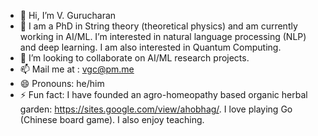 - 👋 Hi, I’m V. Gurucharan
- 👀 I am a PhD in String theory (theoretical physics) and am currently working in AI/ML. I’m interested in natural language processing (NLP) and deep learning. I am also interested in Quantum Computing.
- 💞️ I’m looking to collaborate on AI/ML research projects.
- 📫 Mail me at : vgc@pm.me
- 😄 Pronouns: he/him
- ⚡ Fun fact: I have founded an agro-homeopathy based organic herbal garden: https://sites.google.com/view/ahobhag/. I love playing Go (Chinese board game). I also enjoy teaching.    

<!---
vgcharan/vgcharan is a ✨ special ✨ repository because its `README.md` (this file) appears on your GitHub profile.
You can click the Preview link to take a look at your changes.
--->
